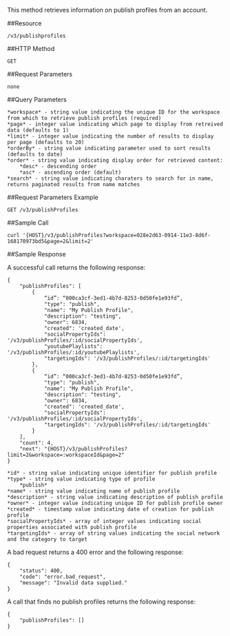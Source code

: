 This method retrieves information on publish profiles from an account.

##Resource

	/v3/publishprofiles

##HTTP Method

	GET

##Request Parameters

	none

##Query Parameters

	*workspace* - string value indicating the unique ID for the workspace from which to retrieve publish profiles (required)
	*page* - integer value indicating which page to display from retreived data (defaults to 1)
	*limit* - integer value indicating the number of results to display per page (defaults to 20)
	*orderBy* - string value indicating parameter used to sort results (defaults to date)
	*order* - string value indicating display order for retrieved content:
		*desc* - descending order 
		*asc* - ascending order (default)
	*search* - string value indicating charaters to search for in name, returns paginated results from name matches

##Request Parameters Example

	GET /v3/publishProfiles

##Sample Call
```
curl '{HOST}/v3/publishProfiles?workspace=028e2d63-0914-11e3-8d6f-168170973bd5&page=2&limit=2'
```

##Sample Response

A successful call returns the following response:
```
{
    "publishProfiles": [
        {
            “id”: “000ca3cf-3ed1-4b7d-8253-0d50fe1e93fd”,
            "type": "publish",
            "name": "My Publish Profile",
            "description": "testing",
            "owner": 6834,
            "created": 'created_date',
            "socialPropertyIds": '/v3/publishProfiles/:id/socialPropertyIds',
            "youtubePlaylists": '/v3/publishProfiles/:id/youtubePlaylists',
            "targetingIds": '/v3/publishProfiles/:id/targetingIds'
        },
        {
            “id”: “000ca3cf-3ed1-4b7d-8253-0d50fe1e93fd”,
            "type": "publish",
            "name": "My Publish Profile",
            "description": "testing",
            "owner": 6834,
            "created": 'created_date',
            "socialPropertyIds": '/v3/publishProfiles/:id/socialPropertyIds',
            "targetingIds": '/v3/publishProfiles/:id/targetingIds'
        }
    ],
    "count": 4,
    "next": "{HOST}/v3/publishProfiles?limit=2&workspace=:workspaceId&page=2"
}
```

	*id* - string value indicating unique identifier for publish profile
	*type* - string value indicating type of profile
		*publish*
	*name* - string value indicating name of publish profile
	*description* - string value indicating description of publish profile
	*owner* - integer value indicating unique ID for publish profile owner
	*created* - timestamp value indicating date of creation for publish profile
	*socialPropertyIds* - array of integer values indicating social properties associated with publish profile
	*targetingIds* - array of string values indicating the social network and the category to target

A bad request returns a 400 error and the following response:
```
{
    "status": 400,
    "code": "error.bad_request",
    "message": "Invalid data supplied."
}
```

A call that finds no publish profiles returns the following response:
```
{
    "publishProfiles": []
}
